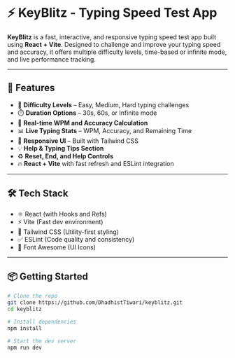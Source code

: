 # ⚡ KeyBlitz - Typing Speed Test App

**KeyBlitz** is a fast, interactive, and responsive typing speed test app built using **React + Vite**. Designed to challenge and improve your typing speed and accuracy, it offers multiple difficulty levels, time-based or infinite mode, and live performance tracking.

---

## 🚀 Features

- 🎯 **Difficulty Levels** – Easy, Medium, Hard typing challenges
- ⏱️ **Duration Options** – 30s, 60s, or Infinite mode
- 💬 **Real-time WPM and Accuracy Calculation**
- 📊 **Live Typing Stats** – WPM, Accuracy, and Remaining Time
- 🎨 **Responsive UI** – Built with Tailwind CSS
- 💡 **Help & Typing Tips Section**
- ♻️ **Reset, End, and Help Controls**
- 🔥 **React + Vite** with fast refresh and ESLint integration

---

## 🛠️ Tech Stack

- ⚛️ React (with Hooks and Refs)
- ⚡ Vite (Fast dev environment)
- 💨 Tailwind CSS (Utility-first styling)
- ✅ ESLint (Code quality and consistency)
- 🎨 Font Awesome (UI Icons)

---

## 📦 Getting Started

```bash
# Clone the repo
git clone https://github.com/DhadhistTiwari/keyblitz.git
cd keyblitz

# Install dependencies
npm install

# Start the dev server
npm run dev
